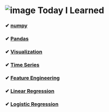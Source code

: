 #  ![image](https://ifh.cc/g/CclXDq.png) Today I Learned

### ✔ [numpy](https://github.com/ppurify/ML/tree/main/TIL/numpy)

### ✔ [Pandas](https://github.com/ppurify/ML/tree/main/TIL/Pandas)

### ✔ [Visualization](https://github.com/ppurify/ML/tree/main/TIL/VIZ)

### ✔ [Time Series](https://github.com/ppurify/ML/tree/main/TIL/TimeSeries)

### ✔ [Feature Engineering](https://github.com/ppurify/ML/tree/main/TIL/FeatureEngineering)

### ✔ [Linear Regression](https://github.com/ppurify/ML/tree/main/TIL/LinearRegression)

### ✔ [Logistic Regression](https://github.com/ppurify/ML/tree/main/TIL/LogisticRegrssion)